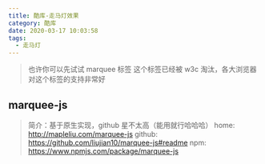 ```yaml
---
title: 酷库-走马灯效果
category: 酷库
date: 2020-03-17 10:03:58
tags:
  - 走马灯
---
```


> 也许你可以先试试 marquee 标签
> 这个标签已经被 w3c 淘汰，各大浏览器对这个标签的支持非常好

## marquee-js
> 简介：基于原生实现，github 星不太高（能用就行哈哈哈）
> home: http://mapleliu.com/marquee-js
> github: https://github.com/liujian10/marquee-js#readme
> npm: https://www.npmjs.com/package/marquee-js
